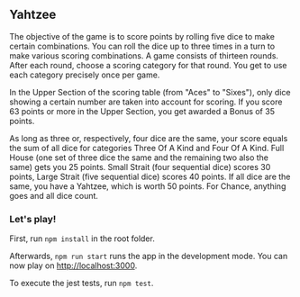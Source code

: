 ## Yahtzee

The objective of the game is to score points by rolling five dice to make certain combinations.
You can roll the dice up to three times in a turn to make various scoring combinations.
A game consists of thirteen rounds. After each round, choose a scoring category for that round.
You get to use each category precisely once per game.

In the Upper Section of the scoring table (from "Aces" to "Sixes"), only dice showing a
certain number are taken into account for scoring. If you score 63 points or more in the
Upper Section, you get awarded a Bonus of 35 points.

As long as three or, respectively, four dice are the same, your score equals the sum of all dice
for categories Three Of A Kind and Four Of A Kind.
Full House (one set of three dice the same and the remaining two also the same) gets you 25 points.
Small Strait (four sequential dice) scores 30 points, Large Strait (five sequential dice) scores 40 points.
If all dice are the same, you have a Yahtzee, which is worth 50 points.
For Chance, anything goes and all dice count.

### Let's play!

First, run `npm install` in the root folder.

Afterwards, `npm run start` runs the app in the development mode.
You can now play on [http://localhost:3000](http://localhost:3000).

To execute the jest tests, run `npm test`.
